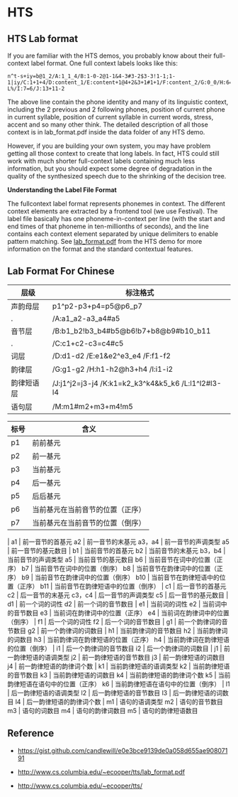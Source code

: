 # HTS

## HTS Lab format

If you are familiar with the HTS demos, you probably know about their full-context label format. One full context labels looks like this:

```
n^t-s+iy=b@1_2/A:1_1_4/B:1-0-2@1-1&4-3#3-2$3-3!1-1;1-1|iy/C:1+1+4/D:content_1/E:content+1@4+2&3+1#1+1/F:content_2/G:0_0/H:6=5@1=2|L-L%/I:7=6/J:13+11-2
```

The above line contain the phone identity and many of its linguistic context, including the 2 previous and 2 following phones, position of current phone in current syllable, position of current syllable in current words, stress, accent and so many other think. The detailed description of all those context is in lab_format.pdf inside the data folder of any HTS demo.

However, if you are building your own system, you may have problem getting all those context to create that long labels. In fact, HTS could still work with much shorter full-context labels containing much less information, but you should expect some degree of degradation in the quality of the synthesized speech due to the shrinking of the decision tree.

**Understanding the Label File Format**

The fullcontext label format represents phonemes in context. The different context elements are extracted by a frontend tool (we use Festival). The label file basically has one phoneme-in-context per line (with the start and end times of that phoneme in ten-millionths of seconds), and the line contains each context element separated by unique delimiters to enable pattern matching. See [lab_format.pdf](http://www.cs.columbia.edu/~ecooper/tts/lab_format.pdf) from the HTS demo for more information on the format and the standard contextual features.

## Lab Format For Chinese

| 层级       | 标注格式                                           |
| ---------- | -------------------------------------------------- |
| 声韵母层   | p1^p2-p3+p4=p5@p6_p7                               |
| .          | /A:a1_a2-a3_a4#a5                                  |
| 音节层     | /B:b1_b2!b3_b4#b5@b6!b7+b8@b9#b10_b11              |
| .          | /C:c1+c2-c3=c4#c5                                  |
| 词层       | /D:d1-d2 /E:e1&e2^e3_e4 /F:f1-f2                   |
| 韵律层     | /G:g1-g2 /H:h1-h2@h3+h4 /I:i1-i2                   |
| 韵律短语层 | /J:j1^j2=j3-j4 /K:k1=k2_k3^k4&k5_k6 /L:l1^l2#l3-l4 |
| 语句层     | /M:m1#m2+m3+m4!m5                                  |

| 标号 | 含义                             |
| ---- | -------------------------------- |
| p1   | 前前基元                         |
| p2   | 前一基元                         |
| p3   | 当前基元                         |
| p4   | 后一基元                         |
| p5   | 后后基元                         |
| p6   | 当前基元在当前音节的位置（正序） |
| p7   | 当前基元在当前音节的位置（倒序） |

|
a1 | 前一音节的首基元 a2 | 前一音节的末基元 a3，a4 | 前一音节的声调类型 a5 | 前一音节的基元数目 |
b1 | 当前音节的首基元 b2 | 当前音节的末基元 b3，b4 | 当前音节的声调类型 a5 | 当前音节的基元数目 b6 | 当前音节在词中的位置（正序） b7 | 当前音节在词中的位置（倒序） b8 | 当前音节在韵律词中的位置（正序） b9 | 当前音节在韵律词中的位置（倒序） b10 | 当前音节在韵律短语中的位置（正序） b11 | 当前音节在韵律短语中的位置（倒序） |
c1 | 后一音节的首基元 c2 | 后一音节的末基元 c3，c4 | 后一音节的声调类型 c5 | 后一音节的基元数目 |
d1 | 前一个词的词性 d2 | 前一个词的音节数目 |
e1 | 当前词的词性 e2 | 当前词中的音节数目 e3 | 当前词在韵律词中的位置（正序） e4 | 当前词在韵律词中的位置（倒序） |
f1 | 后一个词的词性 f2 | 后一个词的音节数目 |
g1 | 前一个韵律词的音节数目 g2 | 前一个韵律词的词数目 |
h1 | 当前韵律词的音节数目 h2 | 当前韵律词的词数目 h3 | 当前韵律词在韵律短语的位置（正序） h4 | 当前韵律词在韵律短语的位置（倒序） |
i1 | 后一个韵律词的音节数目 i2 | 后一个韵律词的词数目 |
j1 | 前一韵律短语的语调类型 j2 | 前一韵律短语的音节数目 j3 | 前一韵律短语的词数目 j4 | 前一韵律短语的韵律词个数 |
k1 | 当前韵律短语的语调类型 k2 | 当前韵律短语的音节数目 k3 | 当前韵律短语的词数目 k4 | 当前韵律短语的韵律词个数 k5 | 当前韵律短语在语句中的位置（正序） k6 | 当前韵律短语在语句中的位置（倒序） |
l1 | 后一韵律短语的语调类型 l2 | 后一韵律短语的音节数目 l3 | 后一韵律短语的词数目 l4 | 后一韵律短语的韵律词个数 |
m1 | 语句的语调类型 m2 | 语句的音节数目 m3 | 语句的词数目 m4 | 语句的韵律词数目 m5 | 语句的韵律短语数目

## Reference

* https://gist.github.com/candlewill/e0e3bce9139de0a058d655ae90807191

* http://www.cs.columbia.edu/~ecooper/tts/lab_format.pdf
* http://www.cs.columbia.edu/~ecooper/tts/

